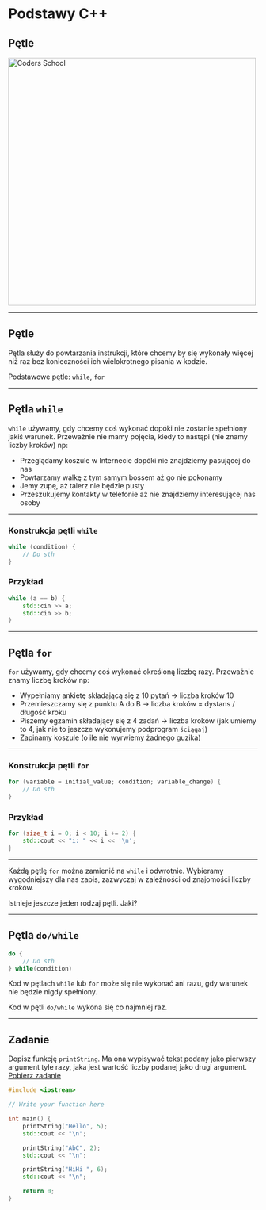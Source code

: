 <!-- .slide: data-background="#111111" -->

# Podstawy C++

## Pętle

<a href="https://coders.school">
    <img width="500" data-src="../img/coders_school_logo.png" alt="Coders School" class="plain">
</a>

___

## Pętle

Pętla służy do powtarzania instrukcji, które chcemy by się wykonały więcej niż raz bez konieczności ich wielokrotnego pisania w kodzie.

Podstawowe pętle: `while`, `for`

___

## Pętla `while`

`while` używamy, gdy chcemy coś wykonać dopóki nie zostanie spełniony jakiś warunek. Przeważnie nie mamy pojęcia, kiedy to nastąpi (nie znamy liczby kroków) np:

* Przeglądamy koszule w Internecie dopóki nie znajdziemy pasującej do nas <!-- .element: class="fragment fade-in" -->
* Powtarzamy walkę z tym samym bossem aż go nie pokonamy <!-- .element: class="fragment fade-in" -->
* Jemy zupę, aż talerz nie będzie pusty <!-- .element: class="fragment fade-in" -->
* Przeszukujemy kontakty w telefonie aż nie znajdziemy interesującej nas osoby <!-- .element: class="fragment fade-in" -->

___

### Konstrukcja pętli `while`

```cpp
while (condition) {
    // Do sth
}
```

### Przykład <!-- .element: class="fragment fade-in" -->

```cpp
while (a == b) {
    std::cin >> a;
    std::cin >> b;
}
```
<!-- .element: class="fragment fade-in" -->

___

## Pętla `for`

`for` używamy, gdy chcemy coś wykonać określoną liczbę razy. Przeważnie znamy liczbę kroków np:

* <!-- .element: class="fragment fade-in" --> Wypełniamy ankietę składającą się z 10 pytań -> liczba kroków 10
* <!-- .element: class="fragment fade-in" --> Przemieszczamy się z punktu A do B -> liczba kroków = dystans / długość kroku
* <!-- .element: class="fragment fade-in" --> Piszemy egzamin składający się z 4 zadań -> liczba kroków (jak umiemy to 4, jak nie to jeszcze wykonujemy podprogram <code>ściągaj</code>)
* <!-- .element: class="fragment fade-in" --> Zapinamy koszule (o ile nie wyrwiemy żadnego guzika)

___

### Konstrukcja pętli `for`

```cpp
for (variable = initial_value; condition; variable_change) {
    // Do sth
}
```

### Przykład <!-- .element: class="fragment fade-in" -->

```cpp
for (size_t i = 0; i < 10; i += 2) {
    std::cout << "i: " << i << '\n';
}
```
<!-- .element: class="fragment fade-in" -->

___

Każdą pętlę `for` można zamienić na `while` i odwrotnie. Wybieramy wygodniejszy dla nas zapis, zazwyczaj w zależności od znajomości liczby kroków.

Istnieje jeszcze jeden rodzaj pętli. Jaki?

___

## Pętla `do/while`

```cpp
do {
    // Do sth
} while(condition)
```

Kod w pętlach `while` lub `for` może się nie wykonać ani razu, gdy warunek nie będzie nigdy spełniony.

Kod w pętli `do/while` wykona się co najmniej raz.

___

## Zadanie

Dopisz funkcję `printString`. Ma ona wypisywać tekst podany jako pierwszy argument tyle razy, jaka jest wartość liczby podanej jako drugi argument. [Pobierz zadanie][zadanie-domowe]

```cpp
#include <iostream>

// Write your function here

int main() {
    printString("Hello", 5);
    std::cout << "\n";

    printString("AbC", 2);
    std::cout << "\n";

    printString("HiHi ", 6);
    std::cout << "\n";

    return 0;
}
```

[zadanie-domowe]: tasks/03-printString.cpp
